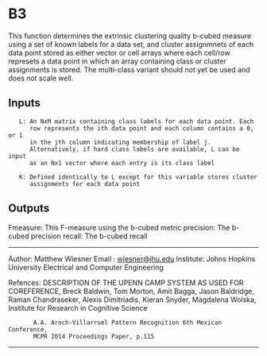  B3
 ===============================================================================
 This function determines the extrinsic clustering quality b-cubed measure 
 using a set of known labels for a data set, and cluster assignmnets of 
 each data point stored as either vector or cell arrays where each
 cell/row represets a data point in which an array containing class or cluster
 assignments is stored. The multi-class variant should not yet be used and 
 does not scale well.

 Inputs
 -------------------------------------------------------------------------------
       L: An NxM matrix containing class labels for each data point. Each 
          row represents the ith data point and each column contains a 0, or 1
          in the jth column indicating membership of label j.
          Alternatively, if hard class labels are available, L can be input 
          as an Nx1 vector where each entry is its class label

       K: Defined identically to L except for this variable stores cluster
          assignments for each data point

 Outputs
--------------------------------------------------------------------------------
 Fmeasure: This F-measure using the b-cubed metric
 precision: The b-cubed precision
 recall: The b-cubed recall

--------------------------------------------------------------------------------
 Author: Matthew Wiesner
 Email : wiesner@jhu.edu 
 Institute: Johns Hopkins University Electrical and Computer Engineering

 Refences: DESCRIPTION OF THE UPENN CAMP SYSTEM AS USED FOR COREFERENCE,
           Breck Baldwin, Tom Morton, Amit Bagga, Jason Baldridge, 
           Raman Chandraseker, Alexis Dimitriadis, Kieran Snyder, 
           Magdalena Wolska, Institute for Research in Cognitive Science

           A.A. Aroch-Villarruel Pattern Recognition 6th Mexican Conference,
           MCPR 2014 Proceedings Paper, p.115
 ----------------------------------------------
